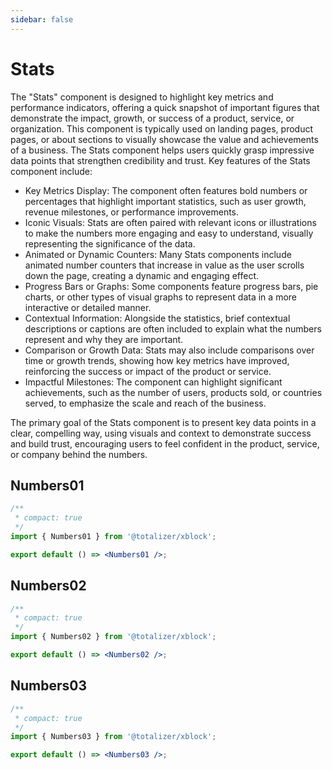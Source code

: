 ```yaml
---
sidebar: false
---
```


# Stats

The "Stats" component is designed to highlight key metrics and performance indicators, offering a quick snapshot of important figures that demonstrate the impact, growth, or success of a product, service, or organization. This component is typically used on landing pages, product pages, or about sections to visually showcase the value and achievements of a business. The Stats component helps users quickly grasp impressive data points that strengthen credibility and trust. Key features of the Stats component include:

- Key Metrics Display: The component often features bold numbers or percentages that highlight important statistics, such as user growth, revenue milestones, or performance improvements.
- Iconic Visuals: Stats are often paired with relevant icons or illustrations to make the numbers more engaging and easy to understand, visually representing the significance of the data.
- Animated or Dynamic Counters: Many Stats components include animated number counters that increase in value as the user scrolls down the page, creating a dynamic and engaging effect.
- Progress Bars or Graphs: Some components feature progress bars, pie charts, or other types of visual graphs to represent data in a more interactive or detailed manner.
- Contextual Information: Alongside the statistics, brief contextual descriptions or captions are often included to explain what the numbers represent and why they are important.
- Comparison or Growth Data: Stats may also include comparisons over time or growth trends, showing how key metrics have improved, reinforcing the success or impact of the product or service.
- Impactful Milestones: The component can highlight significant achievements, such as the number of users, products sold, or countries served, to emphasize the scale and reach of the business.

The primary goal of the Stats component is to present key data points in a clear, compelling way, using visuals and context to demonstrate success and build trust, encouraging users to feel confident in the product, service, or company behind the numbers.

## Numbers01

```jsx
/**
 * compact: true
 */
import { Numbers01 } from '@totalizer/xblock';

export default () => <Numbers01 />;
```

## Numbers02

```jsx
/**
 * compact: true
 */
import { Numbers02 } from '@totalizer/xblock';

export default () => <Numbers02 />;
```

## Numbers03

```jsx
/**
 * compact: true
 */
import { Numbers03 } from '@totalizer/xblock';

export default () => <Numbers03 />;
```
